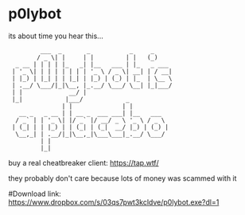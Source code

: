 # p0lybot

its about time you hear this...

```
         ___  _       _           _     _     
        / _ \| |     | |         | |   (_)    
  _ __ | | | | |_   _| |__   ___ | |_   _ ___ 
 | '_ \| | | | | | | | '_ \ / _ \| __| | / __|
 | |_) | |_| | | |_| | |_) | (_) | |_  | \__ \
 | .__/ \___/|_|\__, |_.__/ \___/ \__| |_|___/
 | |             __/ |                        
 |_|            |___/            _            
               | |              | |           
   __ _   _ __ | | __ _  ___ ___| |__   ___   
  / _` | | '_ \| |/ _` |/ __/ _ \ '_ \ / _ \  
 | (_| | | |_) | | (_| | (_|  __/ |_) | (_) | 
  \__,_| | .__/|_|\__,_|\___\___|_.__/ \___/  
         | |                                  
         |_|                                  
```
         
buy a real cheatbreaker client: https://tap.wtf/

they probably don't care because lots of money was scammed with it

#Download link: 
https://www.dropbox.com/s/03qs7pwt3kcldve/p0lybot.exe?dl=1
